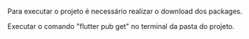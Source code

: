 Para executar o projeto é necessário realizar o download dos packages.

Executar o comando "flutter pub get" no terminal da pasta do projeto.